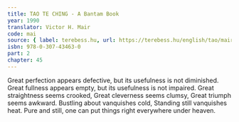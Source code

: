 ```yaml
---
title: TAO TE CHING - A Bantam Book
year: 1990
translator: Victor H. Mair
code: mai
source: { label: terebess.hu, url: https://terebess.hu/english/tao/mair.html }
isbn: 978-0-307-43463-0
part: 2
chapter: 45
---
```


Great perfection appears defective,
but its usefulness is not diminished.
Great fullness appears empty,
but its usefulness is not impaired.
Great straightness seems crooked,
Great cleverness seems clumsy,
Great triumph seems awkward.
Bustling about vanquishes cold,
Standing still vanquishes heat.
Pure and still, one can put things right everywhere under heaven.
